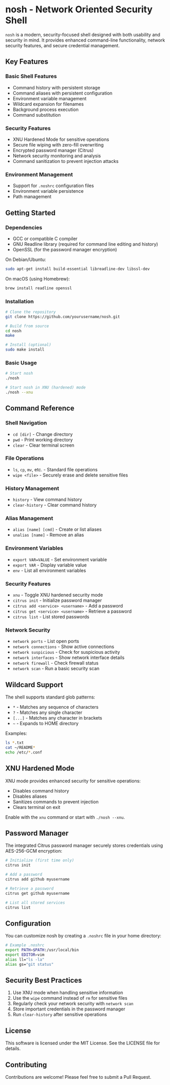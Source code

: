 # nosh - Network Oriented Security Shell

`nosh` is a modern, security-focused shell designed with both usability and security in mind. It provides enhanced command-line functionality, network security features, and secure credential management.

## Key Features

### Basic Shell Features
- Command history with persistent storage
- Command aliases with persistent configuration
- Environment variable management
- Wildcard expansion for filenames
- Background process execution
- Command substitution

### Security Features
- XNU Hardened Mode for sensitive operations
- Secure file wiping with zero-fill overwriting
- Encrypted password manager (Citrus)
- Network security monitoring and analysis
- Command sanitization to prevent injection attacks

### Environment Management
- Support for `.noshrc` configuration files
- Environment variable persistence
- Path management

## Getting Started

### Dependencies

- GCC or compatible C compiler
- GNU Readline library (required for command line editing and history)
- OpenSSL (for the password manager encryption)

On Debian/Ubuntu:
```bash
sudo apt-get install build-essential libreadline-dev libssl-dev
```

On macOS (using Homebrew):
```bash
brew install readline openssl
```

### Installation

```bash
# Clone the repository
git clone https://github.com/yourusername/nosh.git

# Build from source
cd nosh
make

# Install (optional)
sudo make install
```

### Basic Usage

```bash
# Start nosh
./nosh

# Start nosh in XNU (hardened) mode
./nosh --xnu
```

## Command Reference

### Shell Navigation
- `cd [dir]` - Change directory
- `pwd` - Print working directory
- `clear` - Clear terminal screen

### File Operations
- `ls`, `cp`, `mv`, etc. - Standard file operations
- `wipe <file>` - Securely erase and delete sensitive files

### History Management
- `history` - View command history
- `clear-history` - Clear command history

### Alias Management
- `alias [name] [cmd]` - Create or list aliases
- `unalias [name]` - Remove an alias

### Environment Variables
- `export VAR=VALUE` - Set environment variable
- `export VAR` - Display variable value
- `env` - List all environment variables

### Security Features
- `xnu` - Toggle XNU hardened security mode
- `citrus init` - Initialize password manager
- `citrus add <service> <username>` - Add a password
- `citrus get <service> <username>` - Retrieve a password
- `citrus list` - List stored passwords

### Network Security
- `network ports` - List open ports
- `network connections` - Show active connections
- `network suspicious` - Check for suspicious activity
- `network interfaces` - Show network interface details
- `network firewall` - Check firewall status
- `network scan` - Run a basic security scan

## Wildcard Support
The shell supports standard glob patterns:
- `*` - Matches any sequence of characters
- `?` - Matches any single character
- `[...]` - Matches any character in brackets
- `~` - Expands to HOME directory

Examples:
```bash
ls *.txt
cat ~/README*
echo /etc/*.conf
```

## XNU Hardened Mode
XNU mode provides enhanced security for sensitive operations:
- Disables command history
- Disables aliases
- Sanitizes commands to prevent injection
- Clears terminal on exit

Enable with the `xnu` command or start with `./nosh --xnu`.

## Password Manager
The integrated Citrus password manager securely stores credentials using AES-256-GCM encryption:

```bash
# Initialize (first time only)
citrus init

# Add a password
citrus add github myusername

# Retrieve a password
citrus get github myusername

# List all stored services
citrus list
```

## Configuration

You can customize nosh by creating a `.noshrc` file in your home directory:

```bash
# Example .noshrc
export PATH=$PATH:/usr/local/bin
export EDITOR=vim
alias ll="ls -la"
alias gs="git status"
```

## Security Best Practices
1. Use XNU mode when handling sensitive information
2. Use the `wipe` command instead of `rm` for sensitive files
3. Regularly check your network security with `network scan`
4. Store important credentials in the password manager
5. Run `clear-history` after sensitive operations

## License
This software is licensed under the MIT License. See the LICENSE file for details.

## Contributing
Contributions are welcome! Please feel free to submit a Pull Request.
